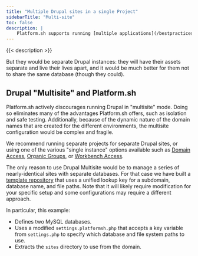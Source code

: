 ```yaml
---
title: "Multiple Drupal sites in a single Project"
sidebarTitle: "Multi-site"
toc: false
description: |
    Platform.sh supports running [multiple applications](/bestpractices/oneormany.md) multiple applications in the same project, and these can be two or more Drupal sites.
---
```


{{< description >}}

But they would be separate Drupal instances: they will have their assets separate and live their lives apart, and it would be much better for them not to share the same database (though they could).

## Drupal "Multisite" and Platform.sh

Platform.sh actively discourages running Drupal in "multisite" mode. Doing so eliminates many of the advantages Platform.sh offers, such as isolation and safe testing.  Additionally, because of the dynamic nature of the domain names that are created for the different environments, the multisite configuration would be complex and fragile.

We recommend running separate projects for separate Drupal sites, or using one of the various "single instance" options available such as [Domain Access](https://www.drupal.org/project/domain), [Organic Groups](https://www.drupal.org/project/og), or [Workbench Access](https://www.drupal.org/project/workbench_access).

The only reason to use Drupal Multisite would be to manage a series of nearly-identical sites with separate databases.  For that case we have built a [template repository](https://github.com/platformsh-templates/drupal8-multisite) that uses a unified lookup key for a subdomain, database name, and file paths.  Note that it will likely require modification for your specific setup and some configurations may require a different approach.

In particular, this example:

* Defines two MySQL databases.
* Uses a modified `settings.platformsh.php` that accepts a key variable from `settings.php` to specify which database and file system paths to use.
* Extracts the `sites` directory to use from the domain.
